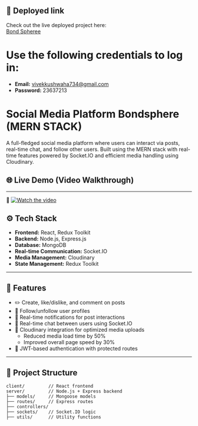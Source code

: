 
## 🔗 Deployed link

Check out the live deployed project here:  
[Bond Spheree](https://bond-spheree.vercel.app/)

# Use the following credentials to log in:
- **Email:** vivekkushwaha734@gmail.com  
- **Password:** 23637213

# Social Media Platform Bondsphere (MERN STACK)

A full-fledged social media platform where users can interact via posts, real-time chat, and follow other users. Built using the MERN stack with real-time features powered by Socket.IO and efficient media handling using Cloudinary.




## 🌐 Live Demo (Video Walkthrough)
---
🎥 [![Watch the video](https://img.youtube.com/vi/0PauEit393U/maxresdefault.jpg)](https://youtu.be/0PauEit393U)



## ⚙️ Tech Stack

- **Frontend:** React, Redux Toolkit
- **Backend:** Node.js, Express.js
- **Database:** MongoDB
- **Real-time Communication:** Socket.IO
- **Media Management:** Cloudinary
- **State Management:** Redux Toolkit

---

## 🚀 Features

- ✏️ Create, like/dislike, and comment on posts
- 👥 Follow/unfollow user profiles
- 🔔 Real-time notifications for post interactions
- 💬 Real-time chat between users using Socket.IO
- 🌄 Cloudinary integration for optimized media uploads
  - Reduced media load time by 50%
  - Improved overall page speed by 30%
- 🔐 JWT-based authentication with protected routes

---

## 📂 Project Structure

```plaintext
client/         // React frontend
server/         // Node.js + Express backend
├── models/     // Mongoose models
├── routes/     // Express routes
├── controllers/
├── sockets/    // Socket.IO logic
├── utils/      // Utility functions
